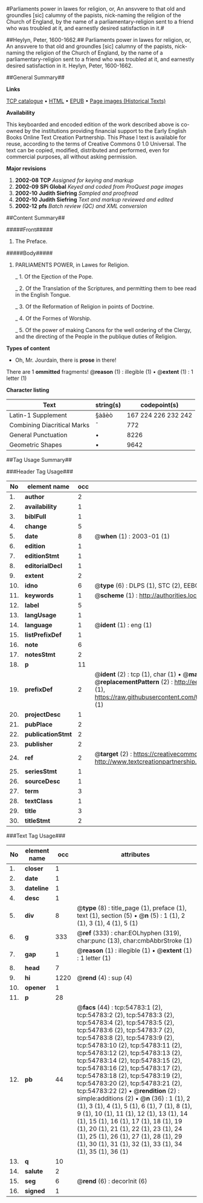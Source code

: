 #Parliaments power in lawes for religion, or, An ansvvere to that old and groundles [sic] calumny of the papists, nick-naming the religion of the Church of England, by the name of a parliamentary-religion sent to a friend who was troubled at it, and earnestly desired satisfaction in it.#

##Heylyn, Peter, 1600-1662.##
Parliaments power in lawes for religion, or, An ansvvere to that old and groundles [sic] calumny of the papists, nick-naming the religion of the Church of England, by the name of a parliamentary-religion sent to a friend who was troubled at it, and earnestly desired satisfaction in it.
Heylyn, Peter, 1600-1662.

##General Summary##

**Links**

[TCP catalogue](http://www.ota.ox.ac.uk/tcp/)  • 
[HTML](http://tei.it.ox.ac.uk/tcp/Texts-HTML/free/A43/A43547.html)  • 
[EPUB](http://tei.it.ox.ac.uk/tcp/Texts-EPUB/free/A43/A43547.epub) • 
[Page images (Historical Texts)](https://data.historicaltexts.jisc.ac.uk/view?pubId=eebo-12137481e&pageId=eebo-12137481e-54783-1)

**Availability**

This keyboarded and encoded edition of the
	       work described above is co-owned by the institutions
	       providing financial support to the Early English Books
	       Online Text Creation Partnership. This Phase I text is
	       available for reuse, according to the terms of Creative
	       Commons 0 1.0 Universal. The text can be copied,
	       modified, distributed and performed, even for
	       commercial purposes, all without asking permission.

**Major revisions**

1. __2002-08__ __TCP__ *Assigned for keying and markup*
1. __2002-09__ __SPi Global__ *Keyed and coded from ProQuest page images*
1. __2002-10__ __Judith Siefring__ *Sampled and proofread*
1. __2002-10__ __Judith Siefring__ *Text and markup reviewed and edited*
1. __2002-12__ __pfs__ *Batch review (QC) and XML conversion*

##Content Summary##

#####Front#####

1. The Preface.

#####Body#####

1. PARLIAMENTS POWER, in Lawes for Religion.

    _ 1. Of the Ejection of the Pope.

    _ 2. Of the Translation of the Scriptures, and permitting them to bee read in the English Tongue.

    _ 3. Of the Reformation of Religion in points of Doctrine.

    _ 4. Of the Formes of Worship.

    _ 5. Of the power of making Canons for the well ordering of the Clergy, and the directing of the People in the publique duties of Religion.

**Types of content**

  * Oh, Mr. Jourdain, there is **prose** in there!

There are 1 **ommitted** fragments! 
 @__reason__ (1) : illegible (1)  •  @__extent__ (1) : 1 letter (1)

**Character listing**


|Text|string(s)|codepoint(s)|
|---|---|---|
|Latin-1 Supplement|§àâèò|167 224 226 232 242|
|Combining             Diacritical Marks|̄|772|
|General Punctuation|•|8226|
|Geometric Shapes|▪|9642|

##Tag Usage Summary##

###Header Tag Usage###

|No|element name|occ|attributes|
|---|---|---|---|
|1.|__author__|2||
|2.|__availability__|1||
|3.|__biblFull__|1||
|4.|__change__|5||
|5.|__date__|8| @__when__ (1) : 2003-01 (1)|
|6.|__edition__|1||
|7.|__editionStmt__|1||
|8.|__editorialDecl__|1||
|9.|__extent__|2||
|10.|__idno__|6| @__type__ (6) : DLPS (1), STC (2), EEBO-CITATION (1), OCLC (1), VID (1)|
|11.|__keywords__|1| @__scheme__ (1) : http://authorities.loc.gov/ (1)|
|12.|__label__|5||
|13.|__langUsage__|1||
|14.|__language__|1| @__ident__ (1) : eng (1)|
|15.|__listPrefixDef__|1||
|16.|__note__|6||
|17.|__notesStmt__|2||
|18.|__p__|11||
|19.|__prefixDef__|2| @__ident__ (2) : tcp (1), char (1)  •  @__matchPattern__ (2) : ([0-9\-]+):([0-9IVX]+) (1), (.+) (1)  •  @__replacementPattern__ (2) : http://eebo.chadwyck.com/downloadtiff?vid=$1&page=$2 (1), https://raw.githubusercontent.com/textcreationpartnership/Texts/master/tcpchars.xml#$1 (1)|
|20.|__projectDesc__|1||
|21.|__pubPlace__|2||
|22.|__publicationStmt__|2||
|23.|__publisher__|2||
|24.|__ref__|2| @__target__ (2) : https://creativecommons.org/publicdomain/zero/1.0/ (1), http://www.textcreationpartnership.org/docs/. (1)|
|25.|__seriesStmt__|1||
|26.|__sourceDesc__|1||
|27.|__term__|3||
|28.|__textClass__|1||
|29.|__title__|3||
|30.|__titleStmt__|2||


###Text Tag Usage###

|No|element name|occ|attributes|
|---|---|---|---|
|1.|__closer__|1||
|2.|__date__|1||
|3.|__dateline__|1||
|4.|__desc__|1||
|5.|__div__|8| @__type__ (8) : title_page (1), preface (1), text (1), section (5)  •  @__n__ (5) : 1 (1), 2 (1), 3 (1), 4 (1), 5 (1)|
|6.|__g__|333| @__ref__ (333) : char:EOLhyphen (319), char:punc (13), char:cmbAbbrStroke (1)|
|7.|__gap__|1| @__reason__ (1) : illegible (1)  •  @__extent__ (1) : 1 letter (1)|
|8.|__head__|7||
|9.|__hi__|1220| @__rend__ (4) : sup (4)|
|10.|__opener__|1||
|11.|__p__|28||
|12.|__pb__|44| @__facs__ (44) : tcp:54783:1 (2), tcp:54783:2 (2), tcp:54783:3 (2), tcp:54783:4 (2), tcp:54783:5 (2), tcp:54783:6 (2), tcp:54783:7 (2), tcp:54783:8 (2), tcp:54783:9 (2), tcp:54783:10 (2), tcp:54783:11 (2), tcp:54783:12 (2), tcp:54783:13 (2), tcp:54783:14 (2), tcp:54783:15 (2), tcp:54783:16 (2), tcp:54783:17 (2), tcp:54783:18 (2), tcp:54783:19 (2), tcp:54783:20 (2), tcp:54783:21 (2), tcp:54783:22 (2)  •  @__rendition__ (2) : simple:additions (2)  •  @__n__ (36) : 1 (1), 2 (1), 3 (1), 4 (1), 5 (1), 6 (1), 7 (1), 8 (1), 9 (1), 10 (1), 11 (1), 12 (1), 13 (1), 14 (1), 15 (1), 16 (1), 17 (1), 18 (1), 19 (1), 20 (1), 21 (1), 22 (1), 23 (1), 24 (1), 25 (1), 26 (1), 27 (1), 28 (1), 29 (1), 30 (1), 31 (1), 32 (1), 33 (1), 34 (1), 35 (1), 36 (1)|
|13.|__q__|10||
|14.|__salute__|2||
|15.|__seg__|6| @__rend__ (6) : decorInit (6)|
|16.|__signed__|1||
